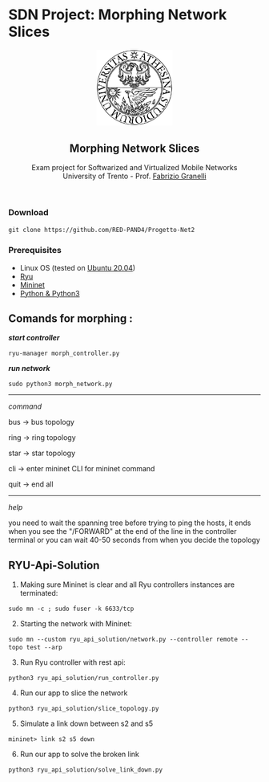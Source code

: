 # SDN Project: Morphing Network Slices
<p align="center">
  <a>
    <img src="image/logo_black.png",  style="width: 30%;">
  </a>
  <h2 align="center">Morphing Network Slices</h2>

  <p align="center">
  Exam project for Softwarized and Virtualized Mobile Networks 
  <br>University of Trento - Prof. <a href="">Fabrizio Granelli</a>
  </p>
</p>
<br>

### Download
```
git clone https://github.com/RED-PAND4/Progetto-Net2
```
### Prerequisites
* Linux OS (tested on [Ubuntu 20.04](https://releases.ubuntu.com/20.04/))
* [Ryu](https://ryu-sdn.org/)
* [Mininet](http://mininet.org/)
* [Python & Python3](https://www.python.org/)

## Comands for morphing :

***start controller***
```
ryu-manager morph_controller.py
```
***run network***
```
sudo python3 morph_network.py
```
_______________

*command*

bus -> bus topology

ring -> ring topology

star -> star topology

cli -> enter mininet CLI for mininet command

quit -> end all

_______________
*help*

you need to wait the spanning tree before trying to ping the hosts, it ends when you see the "/FORWARD" at the end of the line in the controller terminal or you can wait 40-50 seconds from when you decide the topology

## RYU-Api-Solution
1. Making sure Mininet is clear and all Ryu controllers instances are terminated:
```
sudo mn -c ; sudo fuser -k 6633/tcp
```
2. Starting the network with Mininet:
```
sudo mn --custom ryu_api_solution/network.py --controller remote --topo test --arp
```
3. Run Ryu controller with rest api:
```
python3 ryu_api_solution/run_controller.py 
```
4. Run our app to slice the network
```
python3 ryu_api_solution/slice_topology.py 
```
5. Simulate a link down between s2 and s5
```
mininet> link s2 s5 down
```
6. Run our app to solve the broken link
```
python3 ryu_api_solution/solve_link_down.py
```


